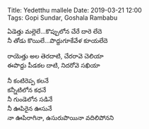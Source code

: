 Title: Yedetthu mallele
Date: 2019-03-21 12:00   
Tags: Gopi Sundar, Goshala Rambabu  


ఏడెత్తు మల్లెలే...కొప్పులోన చేరే దారె లేదె  
నీ తోడు కొయిలే...పొద్దుగూకేవేళ కూయలేదె    

రాయెత్తు అల తెరదాటి, చేరరావె చెలియా  
ఈపొద్దు పీడకల దాటి, నిదరోవె సఖియా    

నీ కంటిరెప్ప కలనే  
కన్నీటిలోన కధనే   
నీ గుండెలోన సడినే  
నీ ఊపిరైన ఊసునే   
నా ఊపిరాగినా, ఉసురుపొయినా వదిలిపోనని  